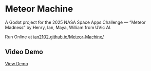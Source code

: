 # Meteor Machine  

A Godot project for the 2025 NASA Space Apps Challenge — “Meteor Madness” by Henry, Ian, Maya, William from UVic AI.

Run Online at [ian2102.github.io/Meteor-Machine/](https://ian2102.github.io/Meteor-Machine/) 


## Video Demo  
[View Demo](https://github.com/user-attachments/assets/8172fab9-653b-42ac-ba24-d7ddf1f0f296)  
